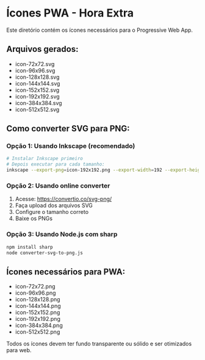 # Ícones PWA - Hora Extra

Este diretório contém os ícones necessários para o Progressive Web App.

## Arquivos gerados:
- icon-72x72.svg
- icon-96x96.svg
- icon-128x128.svg
- icon-144x144.svg
- icon-152x152.svg
- icon-192x192.svg
- icon-384x384.svg
- icon-512x512.svg

## Como converter SVG para PNG:

### Opção 1: Usando Inkscape (recomendado)
```bash
# Instalar Inkscape primeiro
# Depois executar para cada tamanho:
inkscape --export-png=icon-192x192.png --export-width=192 --export-height=192 icon-192x192.svg
```

### Opção 2: Usando online converter
1. Acesse: https://convertio.co/svg-png/
2. Faça upload dos arquivos SVG
3. Configure o tamanho correto
4. Baixe os PNGs

### Opção 3: Usando Node.js com sharp
```bash
npm install sharp
node converter-svg-to-png.js
```

## Ícones necessários para PWA:
- icon-72x72.png
- icon-96x96.png  
- icon-128x128.png
- icon-144x144.png
- icon-152x152.png
- icon-192x192.png
- icon-384x384.png
- icon-512x512.png

Todos os ícones devem ter fundo transparente ou sólido e ser otimizados para web.

